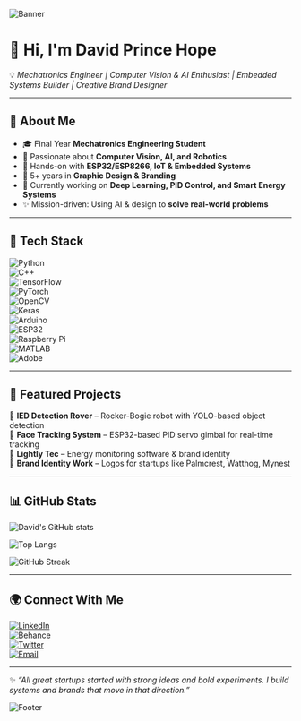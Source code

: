 <!-- Profile Banner -->
![Banner](https://capsule-render.vercel.app/api?type=rect&color=0:141e30,100:243b55&height=170&section=header&text=David%20Prince%20Hope&fontSize=40&fontColor=ff6ec7&animation=fadeIn)


# 👋 Hi, I'm David Prince Hope  

💡 *Mechatronics Engineer | Computer Vision & AI Enthusiast | Embedded Systems Builder | Creative Brand Designer*  

---

## 🚀 About Me  
- 🎓 Final Year **Mechatronics Engineering Student**  
- 🤖 Passionate about **Computer Vision, AI, and Robotics**  
- 🔧 Hands-on with **ESP32/ESP8266, IoT & Embedded Systems**  
- 🎨 5+ years in **Graphic Design & Branding**  
- 🌱 Currently working on **Deep Learning, PID Control, and Smart Energy Systems**  
- ✨ Mission-driven: Using AI & design to **solve real-world problems**  

---

## 🔧 Tech Stack  

![Python](https://img.shields.io/badge/Python-3776AB?style=for-the-badge&logo=python&logoColor=white)  
![C++](https://img.shields.io/badge/C++-00599C?style=for-the-badge&logo=c%2B%2B&logoColor=white)  
![TensorFlow](https://img.shields.io/badge/TensorFlow-FF6F00?style=for-the-badge&logo=tensorflow&logoColor=white)  
![PyTorch](https://img.shields.io/badge/PyTorch-EE4C2C?style=for-the-badge&logo=pytorch&logoColor=white)  
![OpenCV](https://img.shields.io/badge/OpenCV-27338e?style=for-the-badge&logo=opencv&logoColor=white)  
![Keras](https://img.shields.io/badge/Keras-D00000?style=for-the-badge&logo=keras&logoColor=white)  
![Arduino](https://img.shields.io/badge/Arduino-00979D?style=for-the-badge&logo=arduino&logoColor=white)  
![ESP32](https://img.shields.io/badge/ESP32-000000?style=for-the-badge&logo=espressif&logoColor=white)  
![Raspberry Pi](https://img.shields.io/badge/Raspberry%20Pi-A22846?style=for-the-badge&logo=raspberrypi&logoColor=white)  
![MATLAB](https://img.shields.io/badge/MATLAB-0076A8?style=for-the-badge&logo=Mathworks&logoColor=white)  
![Adobe](https://img.shields.io/badge/Adobe%20CC-FF0000?style=for-the-badge&logo=adobecreativecloud&logoColor=white)  

---

## 📌 Featured Projects  

🔹 **IED Detection Rover** – Rocker-Bogie robot with YOLO-based object detection  
🔹 **Face Tracking System** – ESP32-based PID servo gimbal for real-time tracking  
🔹 **Lightly Tec** – Energy monitoring software & brand identity  
🔹 **Brand Identity Work** – Logos for startups like Palmcrest, Watthog, Mynest  

---

## 📊 GitHub Stats  

![David's GitHub stats](https://github-readme-stats.vercel.app/api?username=DavidPrinceHope&show_icons=true&theme=radical)  

![Top Langs](https://github-readme-stats.vercel.app/api/top-langs/?username=DavidPrinceHope&layout=compact&theme=radical)  

![GitHub Streak](https://github-readme-streak-stats.herokuapp.com/?user=DavidPrinceHope&theme=radical)  

---

## 🌍 Connect With Me  

[![LinkedIn](https://img.shields.io/badge/LinkedIn-blue?style=for-the-badge&logo=linkedin)](#)  
[![Behance](https://img.shields.io/badge/Behance-1769FF?style=for-the-badge&logo=behance&logoColor=white)](#)  
[![Twitter](https://img.shields.io/badge/Twitter-1DA1F2?style=for-the-badge&logo=twitter&logoColor=white)](#)  
[![Email](https://img.shields.io/badge/Email-davidprincehope%40email.com-red?style=for-the-badge&logo=gmail&logoColor=white)](mailto:davidprincehope@email.com)  

---

✨ *“All great startups started with strong ideas and bold experiments. I build systems and brands that move in that direction.”*  

<!-- Footer -->
![Footer](https://capsule-render.vercel.app/api?type=wave&color=gradient&height=100&section=footer)
